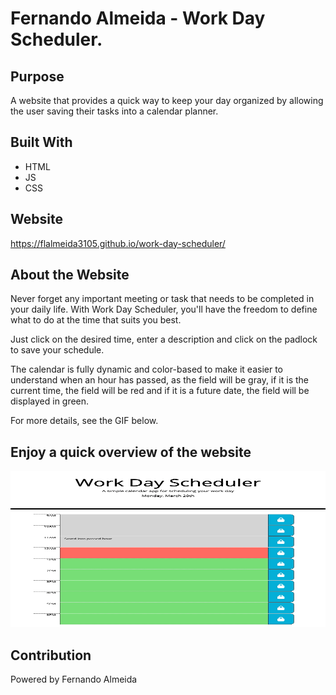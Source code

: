 # Fernando Almeida - Work Day Scheduler.

## Purpose
A website that provides a quick way to keep your day organized by allowing the user saving their tasks into a calendar planner. 

## Built With
* HTML
* JS
* CSS

## Website
https://flalmeida3105.github.io/work-day-scheduler/

## About the Website
Never forget any important meeting or task that needs to be completed in your daily life. With Work Day Scheduler, you'll have the freedom to define what to do at the time that suits you best.

Just click on the desired time, enter a description and click on the padlock to save your schedule.

The calendar is fully dynamic and color-based to make it easier to understand when an hour has passed, as the field will be gray, if it is the current time, the field will be red and if it is a future date, the field will be displayed in green.

For more details, see the GIF below.

## Enjoy a quick overview of the website
<img src="assets/image/workDayScheduler.gif" width="550" height="250" >

## Contribution
Powered by Fernando Almeida